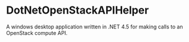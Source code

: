 DotNetOpenStackAPIHelper
========================

A windows desktop application written in .NET 4.5 for making calls to an OpenStack compute API.
